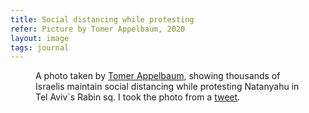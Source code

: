 ```yaml
---
title: Social distancing while protesting
refer: Picture by Tomer Appelbaum, 2020
layout: image
tags: journal
---
```

<figure>
<img alt="" src="/img/journal/social-distancing-while-protesting.jpg"/>
<figcaption>A photo taken by <a href="https://twitter.com/tomerappelbaum">Tomer Appelbaum</a>, showing thousands of Israelis maintain social distancing while protesting Natanyahu in Tel Aviv´s Rabin sq. I took the photo from a <a href="https://twitter.com/tomerappelbaum/status/1251943727469338627">tweet</a>.</figcaption>
</figure>
